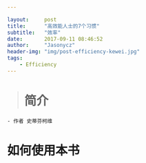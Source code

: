 ```yaml
---

layout:     post
title:      "高效能人士的7个习惯"
subtitle:   "效率"
date:       2017-09-11 08:46:52
author:     "Jasonycz"
header-img: "img/post-efficiency-kewei.jpg"
tags:
    - Efficiency
---
```


> # 简介

    - 作者 史蒂芬柯维


# 如何使用本书


